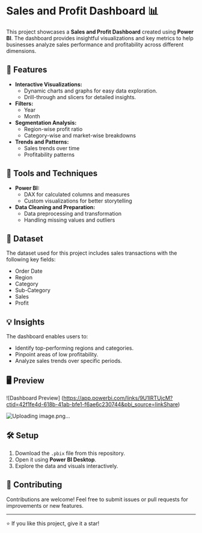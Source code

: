 # Sales and Profit Dashboard 📊

This project showcases a **Sales and Profit Dashboard** created using **Power BI**. The dashboard provides insightful visualizations and key metrics to help businesses analyze sales performance and profitability across different dimensions.

## 🚀 Features

- **Interactive Visualizations:** 
  - Dynamic charts and graphs for easy data exploration.
  - Drill-through and slicers for detailed insights.
- **Filters:**
  - Year
  - Month
- **Segmentation Analysis:**
  - Region-wise profit ratio
  - Category-wise and market-wise breakdowns
- **Trends and Patterns:**
  - Sales trends over time
  - Profitability patterns

## 🔧 Tools and Techniques

- **Power BI:** 
  - DAX for calculated columns and measures
  - Custom visualizations for better storytelling
- **Data Cleaning and Preparation:**
  - Data preprocessing and transformation
  - Handling missing values and outliers

## 📁 Dataset

The dataset used for this project includes sales transactions with the following key fields:
- Order Date
- Region
- Category
- Sub-Category
- Sales
- Profit

## 💡 Insights

The dashboard enables users to:
- Identify top-performing regions and categories.
- Pinpoint areas of low profitability.
- Analyze sales trends over specific periods.

## 🖥️ Preview

![Dashboard Preview]
(https://app.powerbi.com/links/9U1lRTUjcM?ctid=42f1fe4d-618b-41ab-bfe1-f6ae6c230744&pbi_source=linkShare)


![Uploading image.png…]()

## 🛠️ Setup

1. Download the `.pbix` file from this repository.
2. Open it using **Power BI Desktop**.
3. Explore the data and visuals interactively.



## 🤝 Contributing

Contributions are welcome! Feel free to submit issues or pull requests for improvements or new features.

---


⭐ If you like this project, give it a star!
